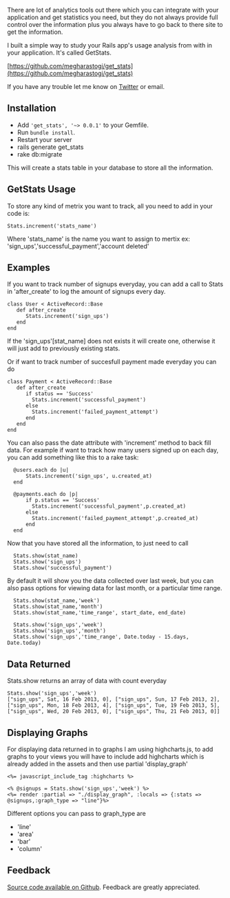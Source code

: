 There are lot of  analytics tools out there which you can integrate with your application and get statistics you need, but they do not always provide full control over the information plus you always have to go back to there site to get the information. 

I built a simple way to study your Rails app's usage analysis from with in your application. It's called GetStats.

[https://github.com/megharastogi/get_stats](https://github.com/megharastogi/get_stats)

If you have any trouble let me know on [Twitter](https://twitter.com/megharastogi) or email.

Installation
------------

- Add `'get_stats', '~> 0.0.1'` to your Gemfile.
- Run `bundle install`.
- Restart your server 
- rails generate get_stats
- rake db:migrate

This will create a stats table in your database to store all the information.

GetStats Usage
----------------

To store any kind of metrix you want to track, all you need to add in your code is:

```
Stats.increment('stats_name')
```
Where 'stats_name' is the name you want to assign to mertix ex: 'sign_ups','successful_payment','account deleted'

Examples
--------- 

If you want to track number of signups everyday, you can add a call to Stats in 'after_create' to log the amount of signups every day.

```
class User < ActiveRecord::Base
   def after_create
      Stats.increment('sign_ups')
   end
end
```
If the 'sign_ups'[stat_name] does not exists it will create one, otherwise it will just add to previously
existing stats.

Or if want to track number of succesfull payment made everyday you can do

```
class Payment < ActiveRecord::Base
   def after_create
      if status == 'Success'
        Stats.increment('successful_payment')
      else
        Stats.increment('failed_payment_attempt')
      end 
   end
end
```

You can also pass the date attribute with 'increment' method to back fill data. For example if want to track how many users signed up on each day, you can add something like this to a rake task:

```
  @users.each do |u|
      Stats.increment('sign_ups', u.created_at)
  end    
```

```
  @payments.each do |p|
      if p.status == 'Success'
        Stats.increment('successful_payment',p.created_at)
      else
        Stats.increment('failed_payment_attempt',p.created_at)
      end
  end    
```
Now that you have stored all the information, to just need to call 

```
  Stats.show(stat_name)
  Stats.show('sign_ups')
  Stats.show('successful_payment')
```
By default it will show you the data collected over last week, but you can also pass options for viewing data for last month, or a particular time range.

```
  Stats.show(stat_name,'week')
  Stats.show(stat_name,'month')
  Stats.show(stat_name,'time_range', start_date, end_date)

```
```
  Stats.show('sign_ups','week')
  Stats.show('sign_ups','month')
  Stats.show('sign_ups','time_range', Date.today - 15.days, Date.today)

```

Data Returned
-------------

Stats.show returns an array of data with count everyday

```
Stats.show('sign_ups','week') 
["sign_ups", Sat, 16 Feb 2013, 0], ["sign_ups", Sun, 17 Feb 2013, 2], ["sign_ups", Mon, 18 Feb 2013, 4], ["sign_ups", Tue, 19 Feb 2013, 5], ["sign_ups", Wed, 20 Feb 2013, 0], ["sign_ups", Thu, 21 Feb 2013, 0]]
```

Displaying Graphs
-----------------
For displaying data returned in to graphs I am using highcharts.js, to add graphs to your views you will have to include add highcharts which is already added in the assets and then use partial 'display_graph'

```
<%= javascript_include_tag :highcharts %>

<% @signups = Stats.show('sign_ups','week') %>
<%= render :partial => "./display_graph", :locals => {:stats => @signups,:graph_type => "line"}%>
```
Different options you can pass to graph_type are
- 'line'
- 'area'
- 'bar'
- 'column'

Feedback
--------
[Source code available on Github](https://github.com/megharastogi/get_stats). Feedback are greatly appreciated.  


